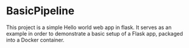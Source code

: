 # BasicPipeline

This project is a simple Hello world web app in flask.
It serves as an example in order to demonstrate a basic setup of a Flask app,
packaged into a Docker container.
